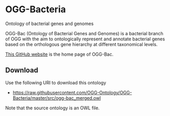 # OGG-Bacteria
Ontology of bacterial genes and genomes

OGG-Bac (Ontology of Bacterial Genes and Genomes) is a bacterial branch of OGG with the aim to ontologically represent and annotate bacterial genes based on the orthologous gene hierarchy at different taxonomical levels. 

[This GitHub website](https://github.com/OGG-Ontology/OGG-Bacteria) is the home page of OGG-Bac.

## Download
Use the following URI to download this ontology

- https://raw.githubusercontent.com/OGG-Ontology/OGG-Bacteria/master/src/ogg-bac_merged.owl

Note that the source ontology is an OWL file.



